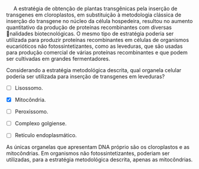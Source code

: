 

     A estratégia de obtenção de plantas transgênicas pela inserção de transgenes em cloroplastos, em substituição à metodologia clássica de inserção do transgene no núcleo da célula hospedeira, resultou no aumento quantitativo da produção de proteínas recombinantes com diversas nalidades biotecnológicas. O mesmo tipo de estratégia poderia ser utilizada para produzir proteínas recombinantes em células de organismos eucarióticos não fotossintetizantes, como as leveduras, que são usadas para produção comercial de várias proteínas recombinantes e que podem ser cultivadas em grandes fermentadores.

Considerando a estratégia metodológica descrita, qual organela celular poderia ser utilizada para inserção de transgenes em leveduras?



- [ ] Lisossomo.
- [x] Mitocôndria.
- [ ] Peroxissomo.
- [ ] Complexo golgiense.
- [ ] Retículo endoplasmático.


As únicas organelas que apresentam DNA próprio são os cloroplastos e as mitocôndrias. Em organismos não fotossintetizantes, poderiam ser utilizadas, para a estratégia metodológica descrita, apenas as mitocôndrias.
